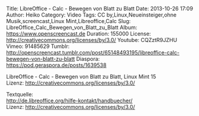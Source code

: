 Title: LibreOffice - Calc - Bewegen von Blatt zu Blatt
Date: 2013-10-26 17:09
Author: Heiko
Category: Video
Tags: CC by,Linux,Neueinsteiger,ohne Musik,screencast,Linux Mint,Libreoffice,Calc
Slug: LibreOffice_Calc_Bewegen_von_Blatt_zu_Blatt
Album: https://www.openscreencast.de
Duration: 155000
License: http://creativecommons.org/licenses/by/3.0/
Youtube: CQZztR9JZHU
Vimeo: 91485629
Tumblr: http://openscreencast.tumblr.com/post/65148493195/libreoffice-calc-bewegen-von-blatt-zu-blatt
Diaspora: https://pod.geraspora.de/posts/1639538

LibreOffice - Calc - Bewegen von Blatt zu Blatt, Linux Mint 15  
Lizenz: <http://creativecommons.org/licenses/by/3.0/>  
  
Textquelle:  
<http://de.libreoffice.org/hilfe-kontakt/handbuecher/>  
Lizenz: <http://creativecommons.org/licenses/by/3.0/>

